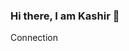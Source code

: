 ### Hi there, I am Kashir 👋
Connection
                                                                      
                                                                      


